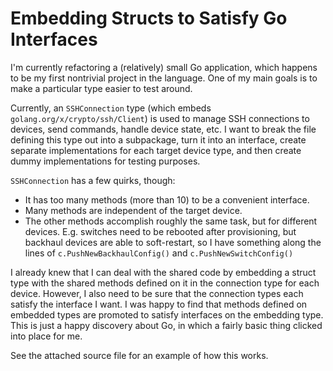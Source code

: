 # Embedding Structs to Satisfy Go Interfaces
I'm currently refactoring a (relatively) small Go application,
which happens to be my first nontrivial project in the language.
One of my main goals is to make a particular type easier to test around.

Currently, an `SSHConnection` type
(which embeds `golang.org/x/crypto/ssh/Client`)
is used to manage SSH connections to devices,
send commands, handle device state, etc.
I want to break the file defining this type out into a subpackage,
turn it into an interface,
create separate implementations for each target device type,
and then create dummy implementations for testing purposes.

`SSHConnection` has a few quirks, though:
- It has too many methods (more than 10) to be a convenient interface.
- Many methods are independent of the target device.
- The other methods accomplish roughly the same task, but for different devices. E.g. switches need to be rebooted after provisioning, but backhaul devices are able to soft-restart, so I have something along the lines of `c.PushNewBackhaulConfig()` and `c.PushNewSwitchConfig()`

I already knew that I can deal with the shared code by embedding a struct type
with the shared methods defined on it in the connection type for each device.
However, I also need to be sure that the connection types each satisfy the
interface I want.
I was happy to find that methods defined on embedded types are promoted to
satisfy interfaces on the embedding type.
This is just a happy discovery about Go,
in which a fairly basic thing clicked into place for me.

See the attached source file for an example of how this works.

